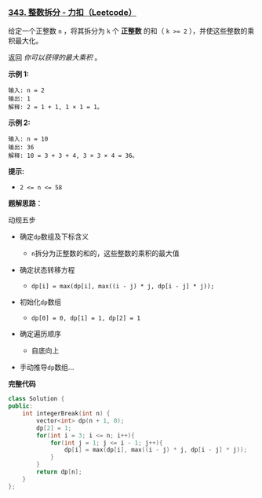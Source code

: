 ### [343. 整数拆分 - 力扣（Leetcode）](https://leetcode.cn/problems/integer-break/description/)

给定一个正整数 `n` ，将其拆分为 `k` 个 **正整数** 的和（ `k >= 2` ），并使这些整数的乘积最大化。

返回 *你可以获得的最大乘积* 。

**示例 1:**

```
输入: n = 2
输出: 1
解释: 2 = 1 + 1, 1 × 1 = 1。
```

**示例 2:**

```
输入: n = 10
输出: 36
解释: 10 = 3 + 3 + 4, 3 × 3 × 4 = 36。
```

**提示:**

- `2 <= n <= 58`

**题解思路**：

动规五步

- 确定`dp`数组及下标含义
  - `n`拆分为正整数的和的，这些整数的乘积的最大值
- 确定状态转移方程
  - `dp[i] = max(dp[i], max((i - j) * j, dp[i - j] * j));`

- 初始化`dp`数组
  - `dp[0] = 0, dp[1] = 1, dp[2] = 1`

- 确定遍历顺序
  - 自底向上
- 手动推导`dp`数组...

**完整代码**

```c++
class Solution {
public:
    int integerBreak(int n) {
        vector<int> dp(n + 1, 0);
        dp[2] = 1;
        for(int i = 3; i <= n; i++){
            for(int j = 1; j <= i - 1; j++){
                dp[i] = max(dp[i], max((i - j) * j, dp[i - j] * j));
            }
        }
        return dp[n];
    }
};
```

